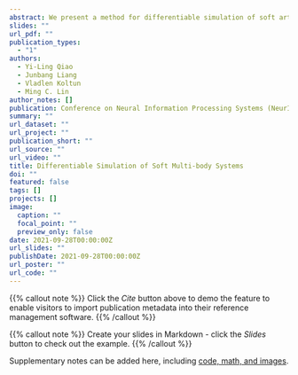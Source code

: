 ```yaml
---
abstract: We present a method for differentiable simulation of soft articulated bodies. Our work enables the integration of differentiable physical dynamics into gradient-based pipelines. We develop a top-down matrix assembly algorithm within Projective Dynamics and derive a generalized dry friction model for soft continuum using a new matrix splitting strategy. We derive a differentiable control framework for soft articulated bodies driven by muscles, joint torques, or pneumatic tubes. The experiments demonstrate that our designs make soft body simulation more stable and realistic compared to other frameworks. Our method accelerates the solution of system identification problems by more than an order of magnitude, and enables efficient gradient-based learning of motion control with soft robots.
slides: ""
url_pdf: ""
publication_types:
  - "1"
authors:
  - Yi-Ling Qiao
  - Junbang Liang
  - Vladlen Koltun
  - Ming C. Lin
author_notes: []
publication: Conference on Neural Information Processing Systems (NeurIPS 2021)
summary: ""
url_dataset: ""
url_project: ""
publication_short: ""
url_source: ""
url_video: ""
title: Differentiable Simulation of Soft Multi-body Systems
doi: ""
featured: false
tags: []
projects: []
image:
  caption: ""
  focal_point: ""
  preview_only: false
date: 2021-09-28T00:00:00Z
url_slides: ""
publishDate: 2021-09-28T00:00:00Z
url_poster: ""
url_code: ""
---
```


{{% callout note %}}
Click the *Cite* button above to demo the feature to enable visitors to import publication metadata into their reference management software.
{{% /callout %}}

{{% callout note %}}
Create your slides in Markdown - click the *Slides* button to check out the example.
{{% /callout %}}

Supplementary notes can be added here, including [code, math, and images](https://wowchemy.com/docs/writing-markdown-latex/).
